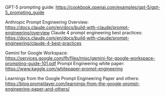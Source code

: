GPT-5 prompting guide: https://cookbook.openai.com/examples/gpt-5/gpt-5_prompting_guide

Anthropic Prompt Engineering Overview: https://docs.claude.com/en/docs/build-with-claude/prompt-engineering/overview
Claude 4 prompt engineering best practices: https://docs.claude.com/en/docs/build-with-claude/prompt-engineering/claude-4-best-practices

Gemini for Google Workspace: https://services.google.com/fh/files/misc/gemini-for-google-workspace-prompting-guide-101.pdf
Prompt Engineering white paper: https://www.kaggle.com/whitepaper-prompt-engineering

Learnings from the Google Prompt Engineering Paper and others: https://blog.promptlayer.com/learnings-from-the-google-prompt-engineering-paper-and-others/
